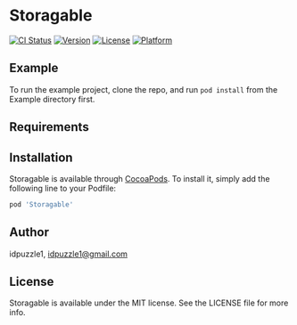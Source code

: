 # Storagable

[![CI Status](https://img.shields.io/travis/idpuzzle1/Storagable.svg?style=flat)](https://travis-ci.org/idpuzzle1/Storagable)
[![Version](https://img.shields.io/cocoapods/v/Storagable.svg?style=flat)](https://cocoapods.org/pods/Storagable)
[![License](https://img.shields.io/cocoapods/l/Storagable.svg?style=flat)](https://cocoapods.org/pods/Storagable)
[![Platform](https://img.shields.io/cocoapods/p/Storagable.svg?style=flat)](https://cocoapods.org/pods/Storagable)

## Example

To run the example project, clone the repo, and run `pod install` from the Example directory first.

## Requirements

## Installation

Storagable is available through [CocoaPods](https://cocoapods.org). To install
it, simply add the following line to your Podfile:

```ruby
pod 'Storagable'
```

## Author

idpuzzle1, idpuzzle1@gmail.com

## License

Storagable is available under the MIT license. See the LICENSE file for more info.
